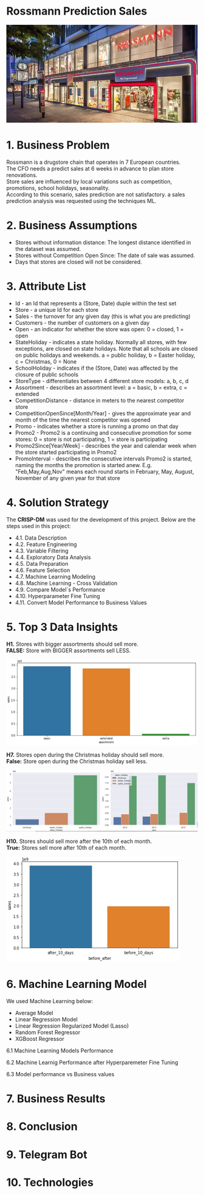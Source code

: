 # Rossmann Prediction Sales
![](img/rossman_2.jpg)

# 1. Business Problem
Rossmann is a drugstore chain that operates in 7 European countries.</br>
The CFO needs a predict sales at 6 weeks in advance to plan store renovations.</br>
Store sales are influenced by local variations such as competition, promotions, school holidays, seasonality.</br>
According to this scenario, sales prediction are not satisfactory. a sales prediction analysis was requested using the techniques ML.

# 2. Business Assumptions
- Stores without information distance: The longest distance identified in the dataset was assumed.
- Stores without Competition Open Since: The date of sale was assumed.
- Days that stores are closed will not be considered.

# 3. Attribute List

- Id - an Id that represents a (Store, Date) duple within the test set
- Store - a unique Id for each store
- Sales - the turnover for any given day (this is what you are predicting)
- Customers - the number of customers on a given day
- Open - an indicator for whether the store was open: 0 = closed, 1 = open
- StateHoliday - indicates a state holiday. Normally all stores, with few exceptions, are closed on state holidays. Note that all schools are closed on public holidays and weekends. a = public holiday, b = Easter holiday, c = Christmas, 0 = None
- SchoolHoliday - indicates if the (Store, Date) was affected by the closure of public schools
- StoreType - differentiates between 4 different store models: a, b, c, d
- Assortment - describes an assortment level: a = basic, b = extra, c = extended
- CompetitionDistance - distance in meters to the nearest competitor store
- CompetitionOpenSince[Month/Year] - gives the approximate year and month of the time the nearest competitor was opened
- Promo - indicates whether a store is running a promo on that day
- Promo2 - Promo2 is a continuing and consecutive promotion for some stores: 0 = store is not participating, 1 = store is participating
- Promo2Since[Year/Week] - describes the year and calendar week when the store started participating in Promo2
- PromoInterval - describes the consecutive intervals Promo2 is started, naming the months the promotion is started anew. E.g. "Feb,May,Aug,Nov" means each round starts in February, May, August, November of any given year for that store

# 4. Solution Strategy
The **CRISP-DM** was used for the development of this project.
Below are the steps used in this project:
- 4.1. Data Description
- 4.2. Feature Engineering
- 4.3. Variable Filtering
- 4.4. Exploratory Data Analysis
- 4.5. Data Preparation
- 4.6. Feature Selection
- 4.7. Machine Learning Modeling
- 4.8. Machine Learning  - Cross Validation
- 4.9. Compare Model´s Performance
- 4.10. Hyperparameter Fine Tuning
- 4.11. Convert Model Performance to Business Values

# 5. Top 3 Data Insights
**H1.** Stores with bigger assortments should sell more.</br>
**FALSE:** Store with BIGGER assortments sell LESS.

![](img/h1.jpg)

**H7.** Stores open during the Christmas holiday should sell more.</br>
**False:** Store open during the Christmas holiday sell less.

![](img/h7.jpg)

**H10.** Stores should sell more after the 10th of each month.</br>
**True:** Stores sell more after 10th of each month.

![](img/h10.jpg)

# 6. Machine Learning Model
We used Machine Learning below:
- Average Model
- Linear Regression Model
- Linear Regression Regularized Model (Lasso)
- Random Forest Regressor
- XGBoost Regressor

6.1 Machine Learning Models Performance


6.2 Machine Learnig Performance after Hyperparemeter Fine Tuning

6.3 Model performance vs Business values


# 7. Business Results


# 8. Conclusion

# 9. Telegram Bot

# 10. Technologies
